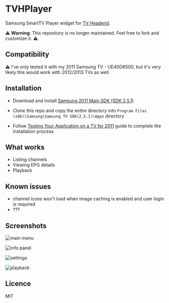 # TVHPlayer

Samsung SmartTV Player widget for [TV Headend](https://tvheadend.org).

:warning: **Warning**: This repository is no longer maintained. Feel free to fork and customize it. :warning:

## Compatibility

:warning: I've only tested it with my 2011 Samsung TV - UE40D6500, but it's very likely this would work with 2012/2013 TVs as well.

## Installation

- Download and install [Samsung 2011 Main SDK (SDK 2.5.1)](http://samsungdforum.com/Devtools/SdkDownload)

- Clone this repo and copy the entire directory into `Program Files (x86)\Samsung\Samsung TV SDK(2.5.1)\Apps` directory
- Follow [Testing Your Application on a TV for 2011](http://samsungdforum.com/Guide/?FolderName=art00013&FileName=index.html) guide to complete the installation process

## What works

- Listing channels
- Viewing EPG details
- Playback

## Known issues

- channel icons won't load when image caching is enabled and user login is required
- ???

## Screenshots

![main menu](https://raw.githubusercontent.com/gregpabian/tvhplayer/master/screen_main.png)

![info panel](https://raw.githubusercontent.com/gregpabian/tvhplayer/master/screen_info.png)

![settings](https://raw.githubusercontent.com/gregpabian/tvhplayer/master/screen_settings.png)

![playback](https://raw.githubusercontent.com/gregpabian/tvhplayer/master/screen_playback.png)

## Licence

MIT
